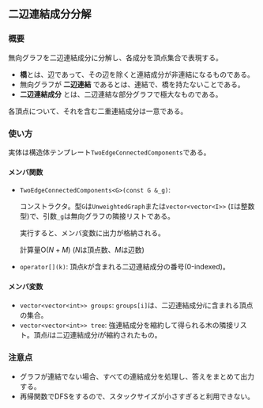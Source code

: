## 二辺連結成分分解

### 概要

無向グラフを二辺連結成分に分解し、各成分を頂点集合で表現する。

- **橋**とは、辺であって、その辺を除くと連結成分が非連結になるものである。
- 無向グラフが **二辺連結** であるとは、連結で、橋を持たないことである。
- **二辺連結成分** とは、二辺連結な部分グラフで極大なものである。

各頂点について、それを含む二重連結成分は一意である。

### 使い方

実体は構造体テンプレート`TwoEdgeConnectedComponents`である。

#### メンバ関数

- `TwoEdgeConnectedComponents<G>(const G &_g)`: 

  コンストラクタ。型`G`は`UnweightedGraph`または`vector<vector<I>>` (`I`は整数型)で、引数`_g`は無向グラフの隣接リストである。
  
  実行すると、メンバ変数に出力が格納される。
  
  計算量$\mathrm{O}(N+M)$ ($N$は頂点数、$M$は辺数)

- `operator[](k)`: 頂点$k$が含まれる二辺連結成分の番号($0$-indexed)。

#### メンバ変数

- `vector<vector<int>> groups`: `groups[i]`は、二辺連結成分$i$に含まれる頂点の集合。
- `vector<vector<int>> tree`: 強連結成分を縮約して得られる木の隣接リスト。頂点$i$は二辺連結成分$i$が縮約されたもの。

### 注意点

- グラフが連結でない場合、すべての連結成分を処理し、答えをまとめて出力する。
- 再帰関数でDFSをするので、スタックサイズが小さすぎると利用できない。
